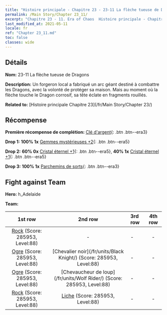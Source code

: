 ```yaml
---
title: "Histoire principale - Chapitre 23 - 23-11 La flèche tueuse de Dragons"
permalink: /Main Story/Chapter 23_11/
excerpt: "Chapitre 23 - 11. Era of Chaos  Histoire principale - Chapitre 23_11. 23-11 La flèche tueuse de Dragons"
last_modified_at: 2021-05-11
locale: fr
ref: "Chapter 23_11.md"
toc: false
classes: wide
---
```


## Détails

 **Nom:** 23-11 La flèche tueuse de Dragons

 **Description:** Un forgeron local a fabriqué un arc géant destiné à combattre les Dragons, avec la volonté de protéger sa maison. Mais au moment où la flèche touche le Dragon corrosif, sa tête éclate en fragments rouillés.

 **Related to:** [Histoire principale Chapitre 23](/fr/Main Story/Chapter 23/)

## Récompense

 **Première récompense de complétion:** [Clé d'argent](/ItemsFR/con_693/){: .btn .btn--era3}

 **Drop 1:** **100% 1x** [Gemmes mystérieuses +2](/ItemsFR/mat_79/){: .btn .btn--era5}

 **Drop 2:** **60% 0x** [Cristal éternel +1](/ItemsFR/mat_73/){: .btn .btn--era5}, **40% 1x** [Cristal éternel +1](/ItemsFR/mat_73/){: .btn .btn--era5}

 **Drop 3:** **100% 1x** [Parchemins de sorts](/ItemsFR/con_694/){: .btn .btn--era3}


## Fight against Team
 **Hero:** h_Adelaide

 **Team:**


  | 1st row | 2nd row | 3rd row | 4th row |
  |:----:|:----:|:----|:----:|
  | [Rock](/fr/units/Roc/) (Score: 285953, Level:88)  | - | - | - |
  | [Ogre](/fr/units/Ogre/) (Score: 285953, Level:88)  | [Chevalier noir](/fr/units/Black Knight/) (Score: 285953, Level:88)  | - | - |
  | [Ogre](/fr/units/Ogre/) (Score: 285953, Level:88)  | [Chevaucheur de loup](/fr/units/Wolf Rider/) (Score: 285953, Level:88)  | - | - |
  | [Rock](/fr/units/Roc/) (Score: 285953, Level:88)  | [Liche](/fr/units/Lich/) (Score: 285953, Level:88)  | - | - |


